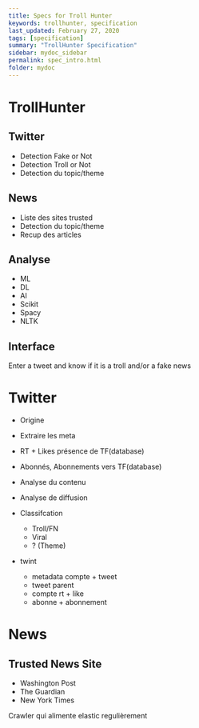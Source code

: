 ```yaml
---
title: Specs for Troll Hunter
keywords: trollhunter, specification
last_updated: February 27, 2020
tags: [specification]
summary: "TrollHunter Specification"
sidebar: mydoc_sidebar
permalink: spec_intro.html
folder: mydoc
---
```


# TrollHunter

## Twitter

- Detection Fake or Not
- Detection Troll or Not
- Detection du topic/theme

## News

- Liste des sites trusted
- Detection du topic/theme
- Recup des articles

## Analyse

- ML
- DL
- AI
- Scikit
- Spacy
- NLTK

## Interface

Enter a tweet and know if it is a troll and/or a fake news

# Twitter

- Origine
- Extraire les meta
- RT + Likes présence de TF(database)
- Abonnés, Abonnements vers TF(database)
- Analyse du contenu
- Analyse de diffusion
- Classifcation
    - Troll/FN
    - Viral
    - ? (Theme)

- twint
    - metadata compte + tweet
    - tweet parent
    - compte rt + like
    - abonne + abonnement

# News

## Trusted News Site

- Washington Post
- The Guardian
- New York Times

Crawler qui alimente elastic regulièrement
